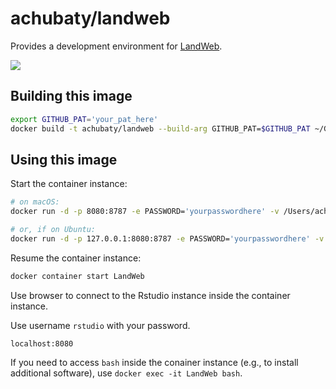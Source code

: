 # achubaty/landweb

Provides a development environment for [LandWeb](https://github.com/PredictiveEcology/LandWeb).

[![](https://images.microbadger.com/badges/image/achubaty/landweb.svg)](https://microbadger.com/images/achubaty/landweb)

## Building this image

```bash
export GITHUB_PAT='your_pat_here'
docker build -t achubaty/landweb --build-arg GITHUB_PAT=$GITHUB_PAT ~/GitHub/rocker-files/landweb
```

## Using this image

Start the container instance:

```bash
# on macOS:
docker run -d -p 8080:8787 -e PASSWORD='yourpasswordhere' -v /Users/achubaty/GitHub/LandWeb:/home/rstudio/GitHub/LandWeb --name LandWeb achubaty/landweb

# or, if on Ubuntu:
docker run -d -p 127.0.0.1:8080:8787 -e PASSWORD='yourpasswordhere' -v /home/achubaty/GitHub/LandWeb:/home/rstudio/GitHub/LandWeb --name LandWeb achubaty/landweb
```

Resume the container instance:

```bash
docker container start LandWeb
```

Use browser to connect to the Rstudio instance inside the container instance.

Use username `rstudio` with your password.

```
localhost:8080
````

If you need to access `bash` inside the conainer instance (e.g., to install additional software), use `docker exec -it LandWeb bash`.

